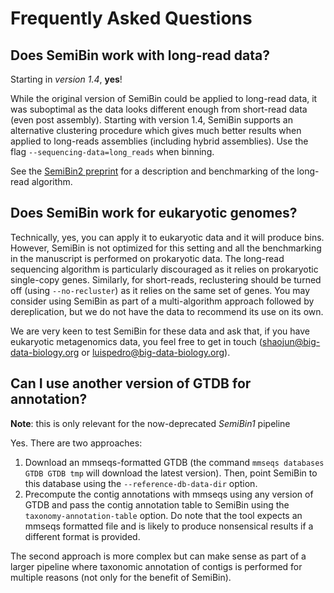 # Frequently Asked Questions

## Does SemiBin work with long-read data?

Starting in _version 1.4_, **yes**!

While the original version of SemiBin could be applied to long-read data, it was suboptimal as the data looks different enough from short-read data (even post assembly).
Starting with version 1.4, SemiBin supports an alternative clustering procedure which gives much better results when applied to long-reads assemblies (including hybrid assemblies).
Use the flag `--sequencing-data=long_reads` when binning.

See the [SemiBin2 preprint](https://doi.org/10.1101/2023.01.09.523201) for a description and benchmarking of the long-read algorithm.

## Does SemiBin work for eukaryotic genomes?

Technically, yes, you can apply it to eukaryotic data and it will produce bins.
However, SemiBin is not optimized for this setting and all the benchmarking in the manuscript is performed on prokaryotic data.
The long-read sequencing algorithm is particularly discouraged as it relies on prokaryotic single-copy genes.
Similarly, for short-reads, reclustering should be turned off (using `--no-recluster`) as it relies on the same set of genes.
You may consider using SemiBin as part of a multi-algorithm approach followed by dereplication, but we do not have the data to recommend its use on its own.

We are very keen to test SemiBin for these data and ask that, if you have eukaryotic metagenomics data, you feel free to get in touch ([shaojun@big-data-biology.org](mailto:shaojun@big-data-biology.org) or [luispedro@big-data-biology.org](mailto:luispedro@big-data-biology.org)).

## Can I use another version of GTDB for annotation?

**Note**: this is only relevant for the now-deprecated _SemiBin1_ pipeline

Yes. There are two approaches:

1. Download an mmseqs-formatted GTDB (the command `mmseqs databases GTDB GTDB
   tmp` will download the latest version). Then, point SemiBin to this database
   using the `--reference-db-data-dir` option.
2. Precompute the contig annotations with mmseqs using any version of GTDB and
   pass the contig annotation table to SemiBin using the
   `taxonomy-annotation-table` option. Do note that the tool expects an mmseqs
   formatted file and is likely to produce nonsensical results if a different
   format is provided.

The second approach is more complex but can make sense as part of a larger
pipeline where taxonomic annotation of contigs is performed for multiple
reasons (not only for the benefit of SemiBin).

